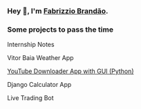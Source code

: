 ###  Hey 👋, I'm [Fabrizzio Brandão][website].

### Some projects to pass the time

Internship Notes

Vitor Baia Weather App

[YouTube Downloader App with GUI (Python)][ytdownapp]

Django Calculator App

Live Trading Bot

<!-- Links -->
[website]: https://www.linkedin.com/in/fabrizziobrandao/
[ytdownapp]: https://github.com/FabrizzioB/YouTubeDownloaderApp/
[internship_notes]:
[vitorbaia_weather_app]:
[django_calculator_app]:
[live_trading_bot]: 

